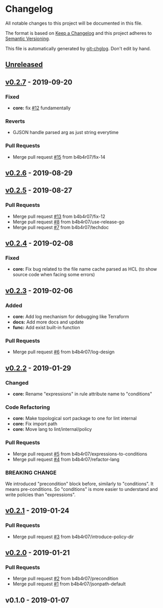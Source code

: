 # Changelog

All notable changes to this project will be documented in this file.

The format is based on [Keep a Changelog](http://keepachangelog.com/en/1.0.0/)
and this project adheres to [Semantic Versioning](http://semver.org/spec/v2.0.0.html).

This file is automatically generated by [git-chglog](github.com/git-chglog/git-chglog). Don't edit by hand.

<a name="unreleased"></a>
## [Unreleased]


<a name="v0.2.7"></a>
## [v0.2.7] - 2019-09-20
### Fixed
- **core:** fix [#12](https://github.com/b4b4r07/stein/issues/12) fundamentally

### Reverts
- GJSON handle parsed arg as just string everytime

### Pull Requests
- Merge pull request [#15](https://github.com/b4b4r07/stein/issues/15) from b4b4r07/fix-14


<a name="v0.2.6"></a>
## [v0.2.6] - 2019-08-29

<a name="v0.2.5"></a>
## [v0.2.5] - 2019-08-27
### Pull Requests
- Merge pull request [#13](https://github.com/b4b4r07/stein/issues/13) from b4b4r07/fix-12
- Merge pull request [#8](https://github.com/b4b4r07/stein/issues/8) from b4b4r07/use-release-go
- Merge pull request [#7](https://github.com/b4b4r07/stein/issues/7) from b4b4r07/techdoc


<a name="v0.2.4"></a>
## [v0.2.4] - 2019-02-08
### Fixed
- **core:** Fix bug related to the file name cache parsed as HCL (to show source code when facing some errors)


<a name="v0.2.3"></a>
## [v0.2.3] - 2019-02-06
### Added
- **core:** Add log mechanism for debugging like Terraform
- **docs:** Add more docs and update
- **func:** Add exist built-in function

### Pull Requests
- Merge pull request [#6](https://github.com/b4b4r07/stein/issues/6) from b4b4r07/log-design


<a name="v0.2.2"></a>
## [v0.2.2] - 2019-01-29
### Changed
- **core:** Rename "expressions" in rule attribute name to "conditions"

### Code Refactoring
- **core:** Make topological sort package to one for lint internal
- **core:** Fix import path
- **core:** Move lang to lint/internal/policy

### Pull Requests
- Merge pull request [#5](https://github.com/b4b4r07/stein/issues/5) from b4b4r07/expressions-to-conditions
- Merge pull request [#4](https://github.com/b4b4r07/stein/issues/4) from b4b4r07/refactor-lang

### BREAKING CHANGE

We introduced "precondition" block before, similarly to "conditions".
It means pre-conditions. So "conditions" is more easier to understand
and write policies than "expressions".


<a name="v0.2.1"></a>
## [v0.2.1] - 2019-01-24
### Pull Requests
- Merge pull request [#3](https://github.com/b4b4r07/stein/issues/3) from b4b4r07/introduce-policy-dir


<a name="v0.2.0"></a>
## [v0.2.0] - 2019-01-21
### Pull Requests
- Merge pull request [#2](https://github.com/b4b4r07/stein/issues/2) from b4b4r07/precondition
- Merge pull request [#1](https://github.com/b4b4r07/stein/issues/1) from b4b4r07/jsonpath-default


<a name="v0.1.0"></a>
## v0.1.0 - 2019-01-07

[Unreleased]: https://github.com/b4b4r07/stein/compare/v0.2.7...HEAD
[v0.2.7]: https://github.com/b4b4r07/stein/compare/v0.2.6...v0.2.7
[v0.2.6]: https://github.com/b4b4r07/stein/compare/v0.2.5...v0.2.6
[v0.2.5]: https://github.com/b4b4r07/stein/compare/v0.2.4...v0.2.5
[v0.2.4]: https://github.com/b4b4r07/stein/compare/v0.2.3...v0.2.4
[v0.2.3]: https://github.com/b4b4r07/stein/compare/v0.2.2...v0.2.3
[v0.2.2]: https://github.com/b4b4r07/stein/compare/v0.2.1...v0.2.2
[v0.2.1]: https://github.com/b4b4r07/stein/compare/v0.2.0...v0.2.1
[v0.2.0]: https://github.com/b4b4r07/stein/compare/v0.1.0...v0.2.0
